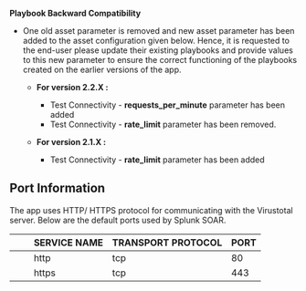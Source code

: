 **Playbook Backward Compatibility**

- One old asset parameter is removed and new asset parameter has been added to the asset
  configuration given below. Hence, it is requested to the end-user please update their existing
  playbooks and provide values to this new parameter to ensure the correct functioning of the
  playbooks created on the earlier versions of the app.

  - **For version 2.2.X :**

    - Test Connectivity - **requests_per_minute** parameter has been added
    - Test Connectivity - **rate_limit** parameter has been removed.

  - **For version 2.1.X :**

    - Test Connectivity - **rate_limit** parameter has been added

## Port Information

The app uses HTTP/ HTTPS protocol for communicating with the Virustotal server. Below are the
default ports used by Splunk SOAR.

|         SERVICE NAME | TRANSPORT PROTOCOL | PORT |
|----------------------|--------------------|------|
|         http | tcp | 80 |
|         https | tcp | 443 |

